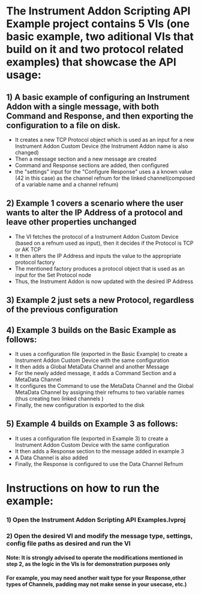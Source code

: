 # **The Instrument Addon Scripting API Example project contains 5 VIs (one basic example, two aditional VIs that build on it and two protocol related examples) that showcase the API usage:**

## 1) A basic example of configuring an Instrument Addon with a single message, with both Command and Response, and then exporting the configuration to a file on disk.
   - It creates a new TCP Protocol object which is used as an input for a new Instrument Addon Custom Device (the Instrument Addon name is also changed)  
   - Then a message section and a new message are created
   - Command and Response sections are added, then configured
   - the "settings" input for the "Configure Response" uses a a known value (42 in this case) as the channel refnum for the linked channel(composed of a variable name and a channel refnum) 
   
## 2) Example 1 covers a scenario where the user wants to alter the IP Address of a protocol and leave other properties unchanged
   - The VI fetches the protocol of a Instrument Addon Custom Device (based on a refnum used as input), then it decides if the Protocol is TCP or AK TCP 
   - It then alters the IP Address and inputs the value to the appropriate protocol factory
   - The mentioned factory produces a protocol object that is used as an input for the Set Protocol node  
   - Thus, the Instrument Addon is now updated with the desired IP Address
 
## 3) Example 2 just sets a new Protocol, regardless of the previous configuration

## 4) Example 3 builds on the Basic Example as follows:
   - It uses a configuration file (exported in the Basic Example) to create a Instrument Addon Custom Device with the same configuration
   - It then adds a Global MetaData Channel and another Message
   - For the newly added message, it adds a Command Section and a MetaData Channel  
   - It configures the Command to use the MetaData Channel and the Global MetaData Channel by assigning their refnums to two variable names (thus creating two linked channels )
   - Finally, the new configuration is exported to the disk
   
## 5) Example 4 builds on Example 3 as follows:
   - It uses a configuration file (exported in Example 3) to create a Instrument Addon Custom Device with the same configuration
   - It then adds a Response section to the message added in example 3 
   - A Data Channel is also added
   - Finally, the Response is configured to use the Data Channel Refnum
   
# **Instructions on how to run the example:**

### 1) Open the Instrument Addon Scripting API Examples.lvproj
### 2) Open the desired VI and modify the message type, settings, config file paths as desired and run the VI 
#### **Note:** It is strongly advised to operate the modifications mentioned in step 2, as the logic in the VIs is for demonstration purposes only
#### For example, you may need another wait type for your Response,other types of Channels, padding may not make sense in your usecase, etc.)